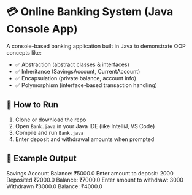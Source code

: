 # 💳 Online Banking System (Java Console App)

A console-based banking application built in Java to demonstrate OOP concepts like:

- ✅ Abstraction (abstract classes & interfaces)
- ✅ Inheritance (SavingsAccount, CurrentAccount)
- ✅ Encapsulation (private balance, account info)
- ✅ Polymorphism (interface-based transaction handling)

## 🔧 How to Run

1. Clone or download the repo
2. Open `Bank.java` in your Java IDE (like IntelliJ, VS Code)
3. Compile and run `Bank.java`
4. Enter deposit and withdrawal amounts when prompted

## 📄 Example Output
Savings Account
Balance: ₹5000.0
Enter amount to deposit: 2000
Deposited ₹2000.0
Balance: ₹7000.0
Enter amount to withdraw: 3000
Withdrawn ₹3000.0
Balance: ₹4000.0
